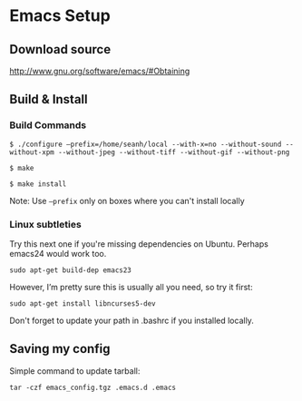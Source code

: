 # Emacs Setup

## Download source

http://www.gnu.org/software/emacs/#Obtaining

## Build & Install

### Build Commands

```
$ ./configure —prefix=/home/seanh/local --with-x=no --without-sound --without-xpm --without-jpeg --without-tiff --without-gif --without-png

$ make

$ make install
```

Note: Use `—prefix` only on boxes where you can't install locally

### Linux subtleties

Try this next one if you're missing dependencies on Ubuntu. Perhaps emacs24 would work too.

```
sudo apt-get build-dep emacs23
```

However, I’m pretty sure this is usually all you need, so try it first:

```
sudo apt-get install libncurses5-dev
```

Don't forget to update your path in .bashrc if you installed locally.

## Saving my config

Simple command to update tarball:

```
tar -czf emacs_config.tgz .emacs.d .emacs
```
